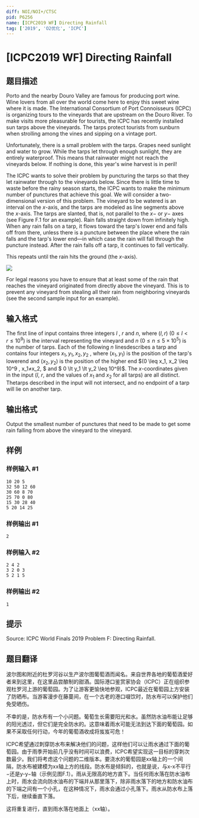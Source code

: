 ```yaml
---
diff: NOI/NOI+/CTSC
pid: P6256
name: [ICPC2019 WF] Directing Rainfall
tag: ['2019', 'O2优化', 'ICPC']
---
```

# [ICPC2019 WF] Directing Rainfall
## 题目描述

Porto and the nearby Douro Valley are famous for producing port wine. Wine lovers from all over the world come here to enjoy this sweet wine where it is made. The International Consortium of Port Connoisseurs (ICPC) is organizing tours to the vineyards that are upstream on the Douro River. To make visits more pleasurable for tourists, the ICPC has recently installed sun tarps above the vineyards. The tarps protect tourists from sunburn when strolling among the vines and sipping on a vintage port.

Unfortunately, there is a small problem with the tarps. Grapes need sunlight and water to grow. While the tarps let through enough sunlight, they are entirely waterproof. This means that rainwater might not
reach the vineyards below. If nothing is done, this year's wine harvest is in peril!

The ICPC wants to solve their problem by puncturing the tarps so that they let rainwater through to the vineyards below. Since there is little time to waste before the rainy season starts, the ICPC wants to make the minimum number of punctures that achieve this goal. We will consider a two-dimensional version of this problem. The vineyard to be watered is an interval on the $x$-axis, and the tarps are modeled as line segments above the $x$-axis. The tarps are slanted, that is, not parallel to the $x-$ or $y-$ axes (see Figure F.1 for an example). Rain falls straight down from infinitely high. When any rain falls on a tarp, it flows toward the tarp's lower end and falls off from there, unless there is a puncture between the place where the rain falls and the tarp's lower end—in which case the rain will fall through the puncture instead. After the rain falls off a tarp, it continues to fall vertically.

This repeats until the rain hits the ground (the $x$-axis).

![](https://cdn.luogu.com.cn/upload/image_hosting/acu9ydhw.png)

For legal reasons you have to ensure that at least some of the rain that reaches the vineyard originated from directly above the vineyard. This is to prevent any vineyard from stealing all their rain from neighboring vineyards (see the second sample input for an example).
## 输入格式

The first line of input contains three integers $l$ , $r$ and $n$, where $(l,r)$ $(0 \leq l \lt r \leq 10^9)$ is the interval representing the vineyard and $n$ $(0 \leq n \leq 5 \times 10^5)$ is the number of tarps. Each of the following $n$ linesdescribes a tarp and contains four integers $x_1, y_1, x_2, y_2$ , where $(x_1, y_1)$ is the position of the tarp's lowerend and $(x_2, y_2)$ is the position of the higher end $(0 \leq x_1, x_2 \leq 10^9 , x_1≠x_2, $ and $ 0 \lt y_1 \lt y_2 \leq 10^9)$.
The $x$-coordinates given in the input ($l$, $r$, and the values of $x_1$ and $x_2$ for all tarps) are all distinct. Thetarps described in the input will not intersect, and no endpoint of a tarp will lie on another tarp.
## 输出格式

Output the smallest number of punctures that need to be made to get some rain falling from above the vineyard to the vineyard.
## 样例

### 样例输入 #1
```
10 20 5
32 50 12 60
30 60 8 70
25 70 0 80
15 30 28 40
5 20 14 25

```
### 样例输出 #1
```
2
```
### 样例输入 #2
```
2 4 2
3 2 0 3
5 2 1 5
```
### 样例输出 #2
```
1
```
## 提示

Source: ICPC World Finals 2019 Problem F: Directing Rainfall.
## 题目翻译

波尔图和附近的杜罗河谷以生产波尔图葡萄酒而闻名。来自世界各地的葡萄酒爱好者来到这里，在这里品尝酿制的甜酒。国际港口鉴赏家协会（ICPC）正在组织参观杜罗河上游的葡萄园。为了让游客更愉快地参观，ICPC最近在葡萄园上方安装了防晒布。当游客漫步在藤蔓间，在一个古老的港口啜饮时，防水布可以保护他们免受晒伤。

不幸的是，防水布有一个小问题。葡萄生长需要阳光和水。虽然防水油布能让足够的阳光透过，但它们是完全防水的。这意味着雨水可能无法到达下面的葡萄园。如果不采取任何行动，今年的葡萄酒收成将岌岌可危！

ICPC希望通过刺穿防水布来解决他们的问题，这样他们可以让雨水通过下面的葡萄园。由于雨季开始前几乎没有时间可以浪费，ICPC希望实现这一目标的穿刺次数最少。我们将考虑这个问题的二维版本。要浇水的葡萄园是xx轴上的一个间隔，防水布被建模为xx轴上方的线段。防水布是倾斜的，也就是说，与x-x不平行−还是y-y−轴（示例见图F.1）。雨从无限高的地方直下。当任何雨水落在防水油布上时，雨水会流向防水油布的下端并从那里落下，除非雨水落下的地方和防水油布的下端之间有一个小孔，在这种情况下，雨水会通过小孔落下。雨水从防水布上落下后，继续垂直下落。

这将重复进行，直到雨水落在地面上（xx轴）。
